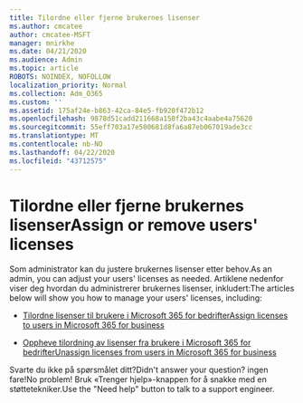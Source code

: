 ```yaml
---
title: Tilordne eller fjerne brukernes lisenser
ms.author: cmcatee
author: cmcatee-MSFT
manager: mnirkhe
ms.date: 04/21/2020
ms.audience: Admin
ms.topic: article
ROBOTS: NOINDEX, NOFOLLOW
localization_priority: Normal
ms.collection: Adm_O365
ms.custom: ''
ms.assetid: 175af24e-b863-42ca-84e5-fb920f472b12
ms.openlocfilehash: 9878d51cadd211668a150f2ba43c4aabe4a75620
ms.sourcegitcommit: 55eff703a17e500681d8fa6a87eb067019ade3cc
ms.translationtype: MT
ms.contentlocale: nb-NO
ms.lasthandoff: 04/22/2020
ms.locfileid: "43712575"
---
```

# <a name="assign-or-remove-users-licenses"></a><span data-ttu-id="f5f4e-102">Tilordne eller fjerne brukernes lisenser</span><span class="sxs-lookup"><span data-stu-id="f5f4e-102">Assign or remove users' licenses</span></span>

<span data-ttu-id="f5f4e-103">Som administrator kan du justere brukernes lisenser etter behov.</span><span class="sxs-lookup"><span data-stu-id="f5f4e-103">As an admin, you can adjust your users' licenses as needed.</span></span> <span data-ttu-id="f5f4e-104">Artiklene nedenfor viser deg hvordan du administrerer brukernes lisenser, inkludert:</span><span class="sxs-lookup"><span data-stu-id="f5f4e-104">The articles below will show you how to manage your users' licenses, including:</span></span>
  
- [<span data-ttu-id="f5f4e-105">Tilordne lisenser til brukere i Microsoft 365 for bedrifter</span><span class="sxs-lookup"><span data-stu-id="f5f4e-105">Assign licenses to users in Microsoft 365 for business</span></span>](https://docs.microsoft.com//office365/admin/subscriptions-and-billing/assign-licenses-to-users)

- [<span data-ttu-id="f5f4e-106">Oppheve tilordning av lisenser fra brukere i Microsoft 365 for bedrifter</span><span class="sxs-lookup"><span data-stu-id="f5f4e-106">Unassign licenses from users in Microsoft 365 for business</span></span>](https://docs.microsoft.com//office365/admin/subscriptions-and-billing/remove-licenses-from-users)

<span data-ttu-id="f5f4e-107">Svarte du ikke på spørsmålet ditt?</span><span class="sxs-lookup"><span data-stu-id="f5f4e-107">Didn't answer your question?</span></span> <span data-ttu-id="f5f4e-108">ingen fare!</span><span class="sxs-lookup"><span data-stu-id="f5f4e-108">No problem!</span></span> <span data-ttu-id="f5f4e-109">Bruk «Trenger hjelp»-knappen for å snakke med en støttetekniker.</span><span class="sxs-lookup"><span data-stu-id="f5f4e-109">Use the "Need help" button to talk to a support engineer.</span></span>